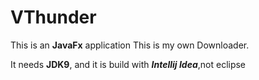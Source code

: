# VThunder
This is an **JavaFx** application
This is my own Downloader.

It needs **JDK9**, and it is build with _**Intellij Idea**_,not eclipse
